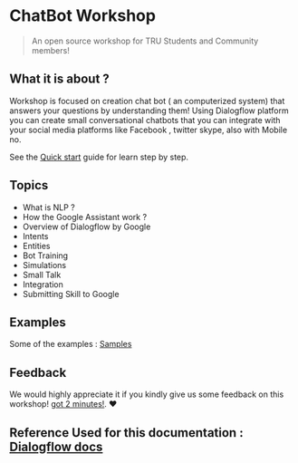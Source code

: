 # ChatBot Workshop

> An open source workshop for TRU Students and Community members!

## What it is about ?

Workshop is focused on creation chat bot ( an computerized system) that answers your questions by understanding them! Using Dialogflow platform you can create small conversational chatbots that you can integrate with your social media platforms like Facebook , twitter skype, also with Mobile no.

See the [Quick start](quickstart.md) guide for learn step by step.

## Topics

- What is NLP ?
- How the Google Assistant work ?
- Overview of Dialogflow by Google
- Intents
- Entities
- Bot Training
- Simulations
- Small Talk
- Integration
- Submitting Skill to Google

## Examples

Some of the examples : [Samples](https://dialogflow.com/docs/samples)

## Feedback

We would highly appreciate it if you kindly give us some feedback on this workshop! [got 2 minutes!](https://truopensource.typeform.com/to/zuAOGM). ❤️


## Reference Used for this documentation  : [Dialogflow docs](https://dialogflow.com/docs)
